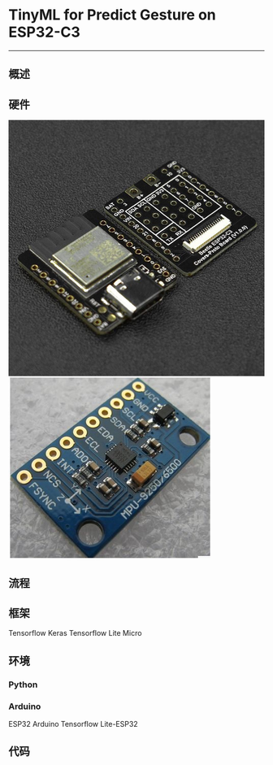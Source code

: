 # TinyML for Predict Gesture  on ESP32-C3
---
## 概述
## 硬件
![image](Images/beetle.jpg)
![image](Images/mu9250.jpg)
## 流程
## 框架
Tensorflow
Keras
Tensorflow Lite Micro
## 环境
### Python

### Arduino
ESP32 Arduino
Tensorflow Lite-ESP32

## 代码